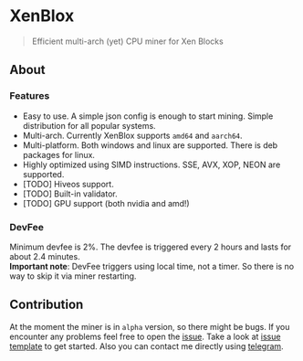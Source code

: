 # XenBlox
> Efficient multi-arch (yet) CPU miner for Xen Blocks

## About
### Features
- Easy to use. A simple json config is enough to start mining. Simple distribution for all popular systems.
- Multi-arch. Currently XenBlox supports `amd64` and `aarch64`.
- Multi-platform. Both windows and linux are supported. There is deb packages for linux.
- Highly optimized using SIMD instructions. SSE, AVX, XOP, NEON are supported.
- [TODO] Hiveos support.
- [TODO] Built-in validator.
- [TODO] GPU support (both nvidia and amd!)

### DevFee
Minimum devfee is 2%. The devfee is triggered every 2 hours and lasts for about 2.4 minutes.  
**Important note**: DevFee triggers using local time, not a timer. So there is no way to skip it via miner restarting.

## Contribution
At the moment the miner is in `alpha` version, so there might be bugs. If you encounter any problems feel free to open the [issue](https://github.com/beshenkaD/XenBloxMiner/issues). Take a look at [issue template](https://github.com/beshenkaD/XenBloxMiner/blob/main/ISSUE.md) to get started. 
Also you can contact me directly using [telegram](https://t.me/beshenkaD).
